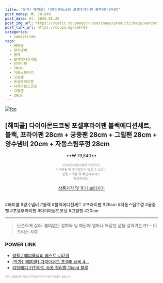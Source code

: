 ```yaml
--- 
title: "특가! 해피콜/ 다이아몬드코팅 포셀후라이팬 블랙에디션세트" 
post_money: ₩. 79,840 
post_date: dt. 2020.01.29 
post_img_url: https://static.coupangcdn.com/image/product/image/vendoritem/2019/01/28/3000291430/e43d228d-22e0-4d9b-b407-dc1651e2d4ef.jpg 
post_link_url: https://coupa.ng/bnFrQY 
categories: 
  - vendoritem 
tags: 
  - 해피콜 
  - 양수냄비 
  - 블랙 
  - 블랙에디션세트 
  - 프라이팬 
  - 28cm 
  - 자동스팀뚜껑 
  - 궁중팬 
  - 포셀후라이팬 
  - 다이아몬드코팅 
  - 그릴팬 
  - 20cm 
--- 
```

[![foo](https://static.coupangcdn.com/image/product/image/vendoritem/2019/01/28/3000291430/e43d228d-22e0-4d9b-b407-dc1651e2d4ef.jpg)](https://coupa.ng/bnFrQY) 

## [해피콜] 다이아몬드코팅 포셀후라이팬 블랙에디션세트, 블랙, 프라이팬 28cm + 궁중팬 28cm + 그릴팬 28cm + 양수냄비 20cm + 자동스팀뚜껑 28cm 
<p style="text-align: center;">**₩ 79,840**</p> 
<p style="text-align: center;"><span style="color: #898c8f; font-family: Georgia,Times,serif; font-size: 0.75em;">2020년01월29일에 작성되어, <br>가격변동 및 추가할인이 있을 수 있으니,<br> 상품 가격을 꼭!확인해주세요.<br>행복하세요~</span> 
</p>	 
<div markdown="0" style="text-align: center;"><a href="https://coupa.ng/bnFrQY" class="btn btn--success">상품가격 및 후기 보러가기</a></div> 
<br><br> 
  #해피콜 #양수냄비 #블랙 #블랙에디션세트 #프라이팬 #28cm #자동스팀뚜껑 #궁중팬 #포셀후라이팬 #다이아몬드코팅 #그릴팬 #20cm 
<hr> 

> 단순하게 살라. 쓸데없는 절차와 일 때문에 얼마나 복잡한 삶을 살아가는가? – 이드리스 샤흐 


### POWER LINK

* <a href="https://blog.naver.com/santokki14/221788338425" target="_blank">생활 / 해피콜냄비 베스트 ~57위</a>
* <a href="https://blog.naver.com/sakai111/221789002019" target="_blank">[특가] [해피콜] 다이아몬드 포셀Ⅲ 냄비 4...</a>
* <a href="https://blog.naver.com/an0733/221785368563" target="_blank">리빙해피 키친아트 속옷 정리함 15slot 블루</a>

<span style="color: #898c8f; font-family: Georgia,Times,serif; font-size: 0.55em;">파트너스활동으로 작성자에게 일정액의 커미션이 제공될수 있습니다.</span> 
